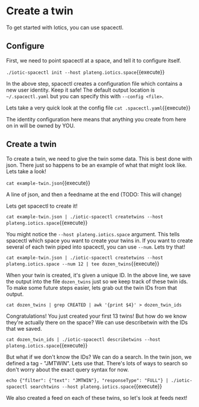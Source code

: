 # Create a twin

To get started with Iotics, you can use spacectl.

## Configure

First, we need to point spacectl at a space, and tell it to configure itself.

`./iotic-spacectl init --host plateng.iotics.space`{{execute}}

In the above step, spacectl creates a configuration file which contains a new user identity. Keep it safe!
The default output location is `~/.spacectl.yaml` but you can specify this with `--config <file>`.

Lets take a very quick look at the config file
`cat .spacectl.yaml`{{execute}}

The identity configuration here means that anything you create from here on in will be owned by YOU.

## Create a twin

To create a twin, we need to give the twin some data. This is best done with json.
There just so happens to be an example of what that might look like. Lets take a look!

`cat example-twin.json`{{execute}}

A line of json, and then a feedname at the end (TODO: This will change)

Lets get spacectl to create it!

`cat example-twin.json | ./iotic-spacectl createtwins --host plateng.iotics.space`{{execute}}

You might notice the `--host plateng.iotics.space` argument. This tells spacectl which space you want to create your twins in.
If you want to create several of each twin piped into spacectl, you can use `--num`. Lets try that!

`cat example-twin.json | ./iotic-spacectl createtwins --host plateng.iotics.space --num 12 | tee dozen_twins`{{execute}}

When your twin is created, it's given a unique ID. In the above line, we save the output into the file `dozen_twins` just so we keep
track of these twin ids.
To make some future steps easier, lets grab out the twin IDs from that output.

`cat dozen_twins | grep CREATED | awk '{print $4}' > dozen_twin_ids`

Congratulations! You just created your first 13 twins!
But how do we know they're actually there on the space? We can use describetwin with the IDs that we saved.

`cat dozen_twin_ids | ./iotic-spacectl describetwins --host plateng.iotics.space`{{execute}}

But what if we don't know the IDs? We can do a search. In the twin json, we defined a tag - "JMTWIN". Lets use that.
There's lots of ways to search so don't worry about the exact query syntax for now.

`echo {"filter": {"text": "JMTWIN"}, "responseType": "FULL"} | ./iotic-spacectl searchtwins --host plateng.iotics.space`{{execute}}

We also created a feed on each of these twins, so let's look at feeds next!